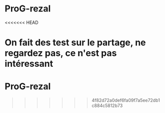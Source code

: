 # ProG-rezal
<<<<<<< HEAD

On fait des test sur le partage, ne regardez pas, ce n'est pas intéressant
=======
# ProG-rezal
>>>>>>> 4f82d72a0def6fa09f7a5ee72db1c884c5812b73
